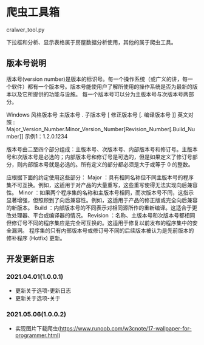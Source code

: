 # 爬虫工具箱

cralwer_tool.py

下拉框和分析、显示表格属于房屋数据分析使用，其他的属于爬虫工具。


## 版本号说明
版本号(version number)是版本的标识号。每一个操作系统（或广义的讲，每一个软件）都有一个版本号。版本号能使用户了解所使用的操作系统是否为最新的版本以及它所提供的功能与设施。 每一个版本号可以分为主版本号与次版本号两部分。

Windows 风格版本号
主版本号 . 子版本号 [ 修正版本号 [. 编译版本号 ]]
英文对照 : Major_Version_Number.Minor_Version_Number[Revision_Number[.Build_Number]]
示例1：1.2.0.1234

版本号由二至四个部分组成：主版本号、次版本号、内部版本号和修订号。主版本号和次版本号是必选的；内部版本号和修订号是可选的，但是如果定义了修订号部分，则内部版本号就是必选的。所有定义的部分都必须是大于或等于 0 的整数。

应根据下面的约定使用这些部分：
Major ：具有相同名称但不同主版本号的程序集不可互换。例如，这适用于对产品的大量重写，这些重写使得无法实现向后兼容性。
Minor ：如果两个程序集的名称和主版本号相同，而次版本号不同，这指示显著增强，但照顾到了向后兼容性。例如，这适用于产品的修正版或完全向后兼容的新版本。
Build ：内部版本号的不同表示对相同源所作的重新编译。这适合于更改处理器、平台或编译器的情况。
Revision ：名称、主版本号和次版本号都相同但修订号不同的程序集应是完全可互换的。这适用于修复以前发布的程序集中的安全漏洞。
程序集的只有内部版本号或修订号不同的后续版本被认为是先前版本的修补程序 (Hotfix) 更新。

## 开发更新日志

### 2021.04.01(1.0.0.1)
- 更新关于选项-更新日志
- 更新关于选项-关于

### 2021.05.06(1.0.0.2)
- 实现图片下载爬虫(https://www.runoob.com/w3cnote/17-wallpaper-for-programmer.html)

















